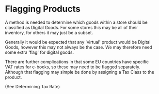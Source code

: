 Flagging Products
============
A method is needed to determine which goods within a store should be classified as Digital Goods. For some stores this may be all of their inventory, for others it may just be a subset.

Generally it would be expected that any 'virtual' product would be Digital Goods, however this may not always be the case. We may therefore need some extra 'flag' for digital goods.

There are further complications in that some EU countries have specific VAT rates for e-books, so these may need to be flagged separately. Although that flagging may simple be done by assigning a Tax Class to the product.

(See Determining Tax Rate)
